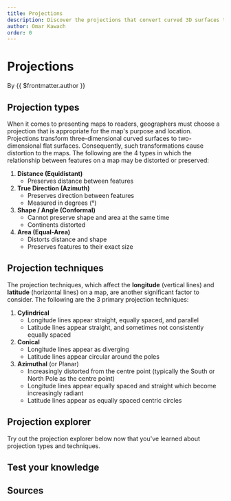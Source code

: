 ```yaml
---
title: Projections
description: Discover the projections that convert curved 3D surfaces to flat 2D surfaces.
author: Omar Kawach
order: 0
---
```


# Projections

By {{ $frontmatter.author }}

## Projection types

When it comes to presenting maps to readers, geographers must choose a projection that is appropriate for the map's purpose and location. Projections transform three-dimensional curved surfaces to two-dimensional flat surfaces. Consequently, such transformations cause distortion to the maps. The following are the 4 types in which the relationship between features on a map may be distorted or preserved:

1. **Distance (Equidistant)**
   - Preserves distance between features
2. **True Direction (Azimuth)**
   - Preserves direction between features
   - Measured in degrees (°)
3. **Shape / Angle (Conformal)**
   - Cannot preserve shape and area at the same time
   - Continents distorted
4. **Area (Equal-Area)**
   - Distorts distance and shape
   - Preserves features to their exact size

## Projection techniques

The projection techniques, which affect the **longitude** (vertical lines) and **latitude** (horizontal lines) on a map, are another significant factor to consider. The following are the 3 primary projection techniques:

1. **Cylindrical**
   - Longitude lines appear straight, equally spaced, and parallel
   - Latitude lines appear straight, and sometimes not consistently equally spaced
2. **Conical**
   - Longitude lines appear as diverging
   - Latitude lines appear circular around the poles
3. **Azimuthal** (or Planar)
   - Increasingly distorted from the centre point (typically the South or North Pole as the centre point)
   - Longitude lines appear equally spaced and straight which become increasingly radiant
   - Latitude lines appear as equally spaced centric circles

<ContentFigure 
   :imgSrc="'/assets/images/projection_surfaces.png'" 
   :description="'Cylinder, cone and plane'"
   :anchorHref="'https://creativecommons.org/licenses/by-nc-sa/4.0/'"
   :anchorText="'Credit: PennState licensed under CC BY-ND 2.0'"
/>

## Projection explorer

Try out the projection explorer below now that you've learned about projection types and techniques.

<ProjectionExplorer />

## Test your knowledge

<Quiz :quiz-data="{
  questions: [
    {
      question: 'The Albers projection uses which technique and type?',
      options: [
        {
          answer: 'Conical and Equal Area',
          key: 1
        },
        {
          answer: 'Azimuthal and Equal Area',
          key: 2
        },
        {
          answer: 'Conical and Conformal',
          key: 3
        }
      ],
      correctAnswer: 1
    },
    {
      question: 'The Equirectangular projection uses which technique and type?',
      options: [
        {
          answer: 'Azimuthal and Equidistant',
          key: 1
        },
        {
          answer: 'Azimuthal and Conformal',
          key: 2
        },
        {
          answer: 'Cylindrical and Conformal',
          key: 3
        },
        {
          answer: 'Cylindrical and Equidistant',
          key: 4
        }
      ],
      correctAnswer: 4
    },
    {
      question: 'The Mercator projection distorts the area of features. When looking at this projection, does Greenland appear much larger than Africa?',
      options: [
        {
          answer: 'No',
          key: 1
        },
        {
          answer: 'Yes',
          key: 2
        }
      ],
      correctAnswer: 2
    },
    {
      question: 'Trick question: The spherical version of which projection is the de facto standard for web mapping?',
      options: [
        {
          answer: 'Mercator projection',
          key: 1
        },
        {
          answer: 'Again, Mercator projection, but non-conformal',
          key: 2
        }
      ],
      correctAnswer: 2
    }
  ]
}"/>

## Sources

<Sources 
  :sources="
  [{
      title: 'Map Projections and Distortion',
      url: 'http://www.geography.hunter.cuny.edu/~jochen/gtech361/lectures/lecture04/concepts/Map%20coordinate%20systems/Map%20projections%20and%20distortion.htm',
      author: 'Hunter College',
    },
    {
      title: 'Projections',
      url: 'https://www.icsm.gov.au/education/fundamentals-mapping/projections',
      author: 'Intergovernmental Committee on Surveying and Mapping',
    },
    {
      title: 'Supported Map Projections',
      url: 'https://desktop.arcgis.com/en/arcmap/latest/map/projections/mercator.htm',
      author: 'ArcMap',
    },
    {
      title: 'Characteristics of Projections',
      url: 'https://www.e-education.psu.edu/geog486/node/675',
      author: 'PennState College of Earth and Mineral Sciences',
  }]"
/>
